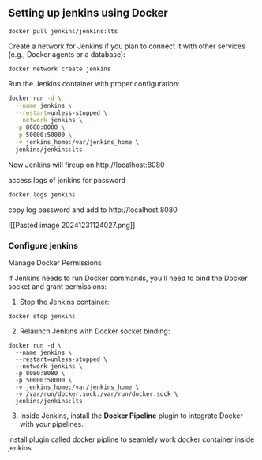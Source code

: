 
## Setting up jenkins using Docker

```
docker pull jenkins/jenkins:lts
```


Create a network for Jenkins if you plan to connect it with other services (e.g., Docker agents or a database):

```
docker network create jenkins
```

Run the Jenkins container with proper configuration:

```bash
docker run -d \
  --name jenkins \
  --restart=unless-stopped \
  --network jenkins \
  -p 8080:8080 \
  -p 50000:50000 \
  -v jenkins_home:/var/jenkins_home \
  jenkins/jenkins:lts
```


Now Jenkins will fireup on http://localhost:8080

access logs of jenkins for password

```bash
docker logs jenkins
```

copy log password and add to http://localhost:8080

![[Pasted image 20241231124027.png]]

### Configure jenkins

Manage Docker Permissions

If Jenkins needs to run Docker commands, you’ll need to bind the Docker socket and grant permissions:

1. Stop the Jenkins container:

```shell
docker stop jenkins
```

2. Relaunch Jenkins with Docker socket binding:

```shell
docker run -d \
  --name jenkins \
  --restart=unless-stopped \
  --network jenkins \
  -p 8080:8080 \
  -p 50000:50000 \
  -v jenkins_home:/var/jenkins_home \
  -v /var/run/docker.sock:/var/run/docker.sock \
  jenkins/jenkins:lts
```

3. Inside Jenkins, install the **Docker Pipeline** plugin to integrate Docker with your pipelines.

install plugin called docker pipline to seamlely work docker container inside jenkins  